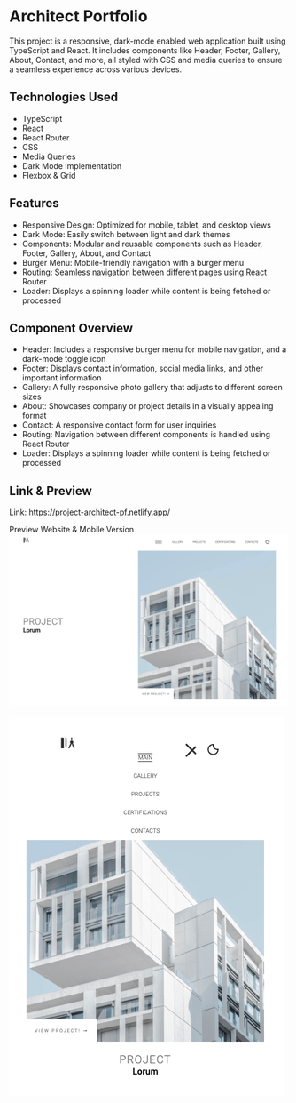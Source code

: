 # Architect Portfolio

This project is a responsive, dark-mode enabled web application built using TypeScript and React. It includes components like Header, Footer, Gallery, About, Contact, and more, all styled with CSS and media queries to ensure a seamless experience across various devices.

## Technologies Used
- TypeScript
- React
- React Router
- CSS
- Media Queries
- Dark Mode Implementation
- Flexbox & Grid

## Features ##
- Responsive Design: Optimized for mobile, tablet, and desktop views
- Dark Mode: Easily switch between light and dark themes
- Components: Modular and reusable components such as Header, Footer, Gallery, About, and Contact
- Burger Menu: Mobile-friendly navigation with a burger menu
- Routing: Seamless navigation between different pages using React Router
- Loader: Displays a spinning loader while content is being fetched or processed

## Component Overview ##
- Header: Includes a responsive burger menu for mobile navigation, and a dark-mode toggle icon
- Footer: Displays contact information, social media links, and other important information
- Gallery: A fully responsive photo gallery that adjusts to different screen sizes
- About: Showcases company or project details in a visually appealing format
- Contact: A responsive contact form for user inquiries
- Routing: Navigation between different components is handled using React Router
- Loader: Displays a spinning loader while content is being fetched or processed

## Link & Preview ##
Link: https://project-architect-pf.netlify.app/

Preview Website & Mobile Version
![screenshot](/public/img/preview-web.png)

![screenshot](/public/img/preview-mobile.png)